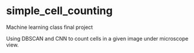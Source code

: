 # simple_cell_counting

Machine learning class final project

Using DBSCAN and CNN to count cells in a given image under microscope view.

